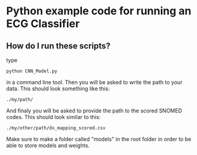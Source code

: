 # Python example code for running an ECG Classifier

## How do I run these scripts?

type 

    python CNN_Model.py

in a command line tool.
Then you will be asked to write the path to your data. This should look something like this:

    ./my/path/

And finaly you will be asked to provide the path to the scored SNOMED codes. This should look similar to this:

    ./my/other/path/dx_mapping_scored.csv
    
Make sure to make a folder called "models" in the root folder in order to be able to store models and weights.


